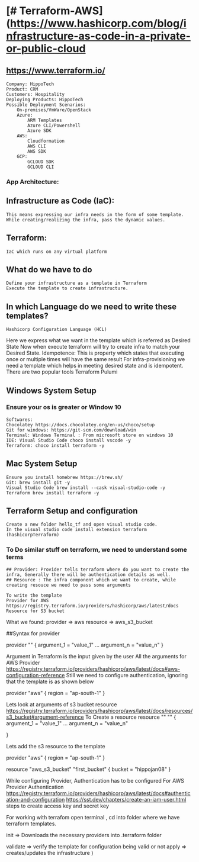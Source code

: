 # [# Terraform-AWS](https://www.hashicorp.com/blog/infrastructure-as-code-in-a-private-or-public-cloud

## https://www.terraform.io/

```
Company: HippoTech
Product: CRM
Customers: Hospitality
Deploying Products: HippoTech
Possible Deployment Scenarios:
	On-premises/VmWare/OpenStack
	Azure:
		ARM Templates
		Azure CLI/Powershell
		Azure SDK
	AWS:
		Cloudformation
		AWS CLI
		AWS SDK
	GCP:
		GCLOUD SDK
		GCLOUD CLI
```
###	App Architecture:

## Infrastructure as Code (IaC):
	This means expressing our infra needs in the form of some template.
	While creating/realizing the infra, pass the dynamic values.
## Terraform:
	IaC which runs on any virtual platform
## What do we have to do
	Define your infrastructure as a template in Terraform
	Execute the template to create infrastructure.
## In which Language do we need to write these templates?
	Hashicorp Configuration Language (HCL)
Here we express what we want in the template which is referred as Desired State
Now when execute terraform will try to create infra to match your Desired State.
Idempotence: This is property which states that executing once or multiple times will have the same result
For infra-provisioning we need a template which helps in meeting desired state and is idempotent.
There are two popular tools
	Terraform
	Pulumi

## Windows System Setup
### Ensure your os is greater or Window 10
	Softwares:
	Chocolatey https://docs.chocolatey.org/en-us/choco/setup
	Git for windows: https://git-scm.com/download/win
	Terminal: Windows Terminal : From microsoft store on windows 10
	IDE: Visual Studio Code choco install vscode -y
	Terraform: choco install terraform -y
## Mac System Setup
	Ensure you install homebrew https://brew.sh/
	Git: brew install git -y
	Visual Studio Code brew install --cask visual-studio-code -y
	Terraform brew install terraform -y
## Terraform Setup and configuration
	Create a new folder hello_tf and open visual studio code.
	In the visual studio code install extension terraform (hashicorpTerraform)


### To Do similar stuff on terraform, we need to understand some terms
```
## Provider: Provider tells terraform where do you want to create the infra, Generally there will be authentication details as well.
## Resource : The infra component which we want to create, while creating resouce we need to pass some arguments

To write the template
Provider for AWS https://registry.terraform.io/providers/hashicorp/aws/latest/docs
Resource for S3 bucket
```
What we found:
provider => aws
resource => aws_s3_bucket

##Syntax for provider

provider "<name of provider>" {
    argument_1 = "value_1"
    ...
    argument_n = "value_n"
}

Argument in Terraform is the input given by the user
All the arguments for AWS Provider https://registry.terraform.io/providers/hashicorp/aws/latest/docs#aws-configuration-reference
Still we need to configure authentication, ignoring that the template is as shown below

provider "aws" {
    region = "ap-south-1"
}

Lets look at arguments of s3 bucket resource https://registry.terraform.io/providers/hashicorp/aws/latest/docs/resources/s3_bucket#argument-reference
To Create a resource
resource "<type-of-resource>" "<name for reference in tf tempalte>" {
    argument_1 = "value_1"
    ...
    argument_n = "value_n"

}

Lets add the s3 resource to the template

provider "aws" {
    region = "ap-south-1"
}

resource "aws_s3_bucket" "first_bucket"  {
    bucket = "hippojan08"
}	

While configuring Provider, Authentication has to be configured
For AWS Provider Authentication https://registry.terraform.io/providers/hashicorp/aws/latest/docs#authentication-and-configuration
https://sst.dev/chapters/create-an-iam-user.html steps to create access key and secret key

For working with terrafom open terminal , cd into folder where we have terraform templates.

init => Downloads the necessary providers into .terraform folder

validate => verify the template for configuration being valid or not
apply => creates/updates the infrastructure
)
